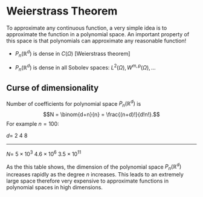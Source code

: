 # Weierstrass Theorem

To approximate any continuous function, a very simple idea is to
approximate the function in a polynomial space. An important property of
this space is that polynomials can approximate any reasonable function!

-   $P_n(\mathbb{R}^d)$ is dense in $C(\Omega)$ \[Weierstrass theorem\]

-   $P_n(\mathbb{R}^d)$ is dense in all Sobolev spaces:
    $L^2(\Omega), W^{m,p}(\Omega), \ldots$

## Curse of dimensionality

Number of coefficients for polynomial space $P_n(\mathbb{R}^d)$ is
$$N = \binom{d+n}{n} = \frac{(n+d)!}{d!n!}.$$ For example $n = 100$:

   $d =$        $2$              $4$                $8$
  ------- --------------- ----------------- --------------------
   $N=$    $5\times10^3$   $4.6\times10^6$   $3.5\times10^{11}$

As the this table shows, the dimension of the polynomial space
$P_n(\mathbb{R}^d)$ increases rapidly as the degree $n$ increases. This
leads to an extremely large space therefore very expensive to
approximate functions in polynomial spaces in high dimensions.

